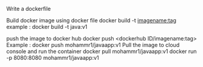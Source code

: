 Write a dockerfile

Build docker image using docker file
docker build -t <imagename:tag>
example : docker build -t java:v1

push the image to docker hub
docker push <dockerhub ID/imagename:tag>
Example : docker push mohammr1/javaapp:v1
Pull the image to cloud console and run the container
docker pull mohammr1/javaapp:v1
docker run -p 8080:8080 mohammr1/javaapp:v1


